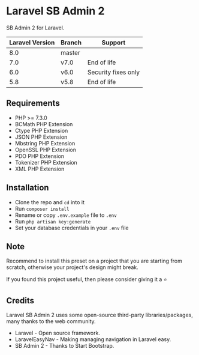 # Laravel SB Admin 2

SB Admin 2 for Laravel.

| Laravel Version | Branch | Support             |
|-----------------|--------|---------------------|
| 8.0             | master |                     |
| 7.0             | v7.0   | End of life         |
| 6.0             | v6.0   | Security fixes only |
| 5.8             | v5.8   | End of life         |

## Requirements

- PHP >= 7.3.0
- BCMath PHP Extension
- Ctype PHP Extension
- JSON PHP Extension
- Mbstring PHP Extension
- OpenSSL PHP Extension
- PDO PHP Extension
- Tokenizer PHP Extension
- XML PHP Extension

## Installation

- Clone the repo and `cd` into it
- Run `composer install`
- Rename or copy `.env.example` file to `.env`
- Run `php artisan key:generate`
- Set your database credentials in your `.env` file

## Note

Recommend to install this preset on a project that you are starting from scratch, otherwise your project's design might break.

If you found this project useful, then please consider giving it a :star:

## Credits

Laravel SB Admin 2 uses some open-source third-party libraries/packages, many thanks to the web community.

- Laravel - Open source framework.
- LaravelEasyNav - Making managing navigation in Laravel easy.
- SB Admin 2 - Thanks to Start Bootstrap.